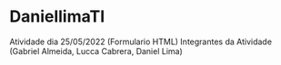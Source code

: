 # DaniellimaTI
Atividade dia 25/05/2022 (Formulario HTML)
Integrantes da Atividade (Gabriel Almeida, Lucca Cabrera, Daniel Lima)
